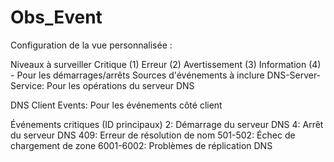 # Obs_Event

Configuration de la vue personnalisée :

Niveaux à surveiller
Critique (1)
Erreur (2)
Avertissement (3)
Information (4) - Pour les démarrages/arrêts
Sources d'événements à inclure
DNS-Server-Service: Pour les opérations du serveur DNS

DNS Client Events: Pour les événements côté client

Événements critiques (ID principaux)
2: Démarrage du serveur DNS
4: Arrêt du serveur DNS
409: Erreur de résolution de nom
501-502: Échec de chargement de zone
6001-6002: Problèmes de réplication DNS
